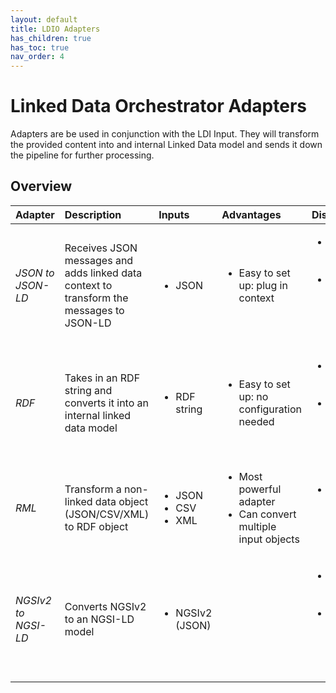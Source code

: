 ```yaml
---
layout: default
title: LDIO Adapters
has_children: true
has_toc: true
nav_order: 4
---
```


# Linked Data Orchestrator Adapters

Adapters are be used in conjunction with the LDI Input. They will transform the provided content into and internal Linked Data model and sends it down the pipeline for further processing.

## Overview

| Adapter             | Description                                                                              | Inputs                                           | Advantages                                                                           | Disadvantages                                                                                          |
| :------------------ | :--------------------------------------------------------------------------------------- | :----------------------------------------------- | :----------------------------------------------------------------------------------- | :----------------------------------------------------------------------------------------------------- |
| _JSON to JSON-LD_   | Receives JSON messages and adds linked data context to transform the messages to JSON-LD | <ul><li>JSON</li></ul>                           | <ul><li>Easy to set up: plug in context</li></ul>                                    | <ul><li>Only works with JSON as input</li> <li>Slower performance when deserializing model</li></ul>   |
| _RDF_               | Takes in an RDF string and converts it into an internal linked data model                | <ul><li>RDF string</li></ul>                     | <ul><li>Easy to set up: no configuration needed</li></ul>                            | <ul><li>Only works with RDF as input</li> <li>Only supports valid RDF MIME types</li></ul>             |
| _RML_               | Transform a non-linked data object (JSON/CSV/XML) to RDF object                          | <ul><li>JSON</li> <li>CSV</li> <li>XML</li></ul> | <ul><li>Most powerful adapter</li> <li>Can convert multiple input objects </li></ul> | <ul><li>RML knowledge needed to do mapping</li></ul>                                                   |
| _NGSIv2 to NGSI-LD_ | Converts NGSIv2 to an NGSI-LD model                                                      | <ul><li>NGSIv2 (JSON)</li></ul>                  |                                                                                      | <ul><li>Only works with NGSIv2 as input</li> <li>Slower performance when deserializing model</li></ul> |
